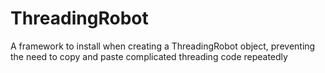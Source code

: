 # ThreadingRobot
A framework to install when creating a ThreadingRobot object, preventing the need to copy and paste complicated threading code repeatedly
